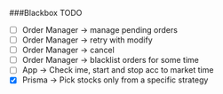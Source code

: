 
###Blackbox TODO

- [ ] Order Manager -> manage pending orders
 - [ ] Order Manager -> retry with modify
 - [ ] Order Manager -> cancel
- [ ] Order Manager -> blacklist orders for some time
- [ ] App -> Check ime, start and stop acc to market time
- [x] Prisma -> Pick stocks only from a specific strategy
